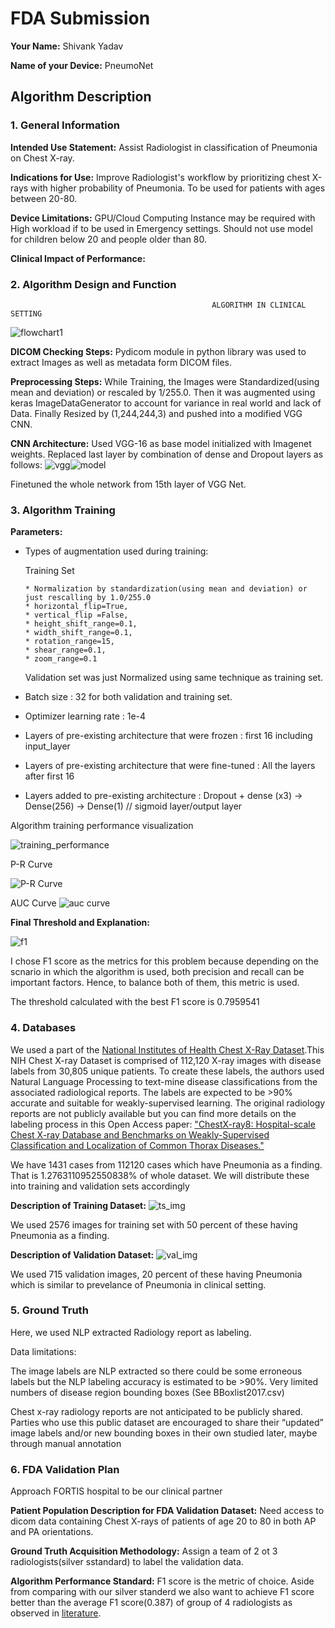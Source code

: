 # FDA  Submission

**Your Name:** Shivank Yadav

**Name of your Device:** PneumoNet

## Algorithm Description 

### 1. General Information

**Intended Use Statement:** Assist Radiologist in classification of Pneumonia on Chest X-ray.

**Indications for Use:** Improve Radiologist's workflow by prioritizing chest X-rays with higher probability of Pneumonia. To be used for patients with ages between 20-80.

**Device Limitations:** GPU/Cloud Computing Instance may be required with High workload if to be used in Emergency settings. Should not use model for children below 20 and people older than 80.

**Clinical Impact of Performance:**

### 2. Algorithm Design and Function
                                                 ALGORITHM IN CLINICAL SETTING
![flowchart1](https://github.com/ShivankYadav/PneumoniaDetectionOnChestXray/blob/master/AIHCND_C2_Starter/flowchart.png)


**DICOM Checking Steps:** Pydicom module in python library was used to extract Images as well as metadata form DICOM files. 

**Preprocessing Steps:** While Training, the Images were Standardized(using mean and deviation) or rescaled by 1/255.0. Then it was augmented using keras ImageDataGenerator to account for variance in real world and lack of Data. Finally Resized by (1,244,244,3) and pushed into a modified VGG CNN.

**CNN Architecture:**
Used VGG-16 as base model initialized with Imagenet weights. Replaced last layer by combination of dense and Dropout layers as follows:
![vgg](https://github.com/ShivankYadav/PneumoniaDetectionOnChestXray/blob/master/AIHCND_C2_Starter/vgg.png)![model](https://github.com/ShivankYadav/PneumoniaDetectionOnChestXray/blob/master/AIHCND_C2_Starter/model.png)

Finetuned the whole network from 15th layer of VGG Net.

### 3. Algorithm Training

**Parameters:**
* Types of augmentation used during training:

    Training Set
    
      * Normalization by standardization(using mean and deviation) or just rescalling by 1.0/255.0
      * horizontal_flip=True,
      * vertical_flip =False,
      * height_shift_range=0.1,
      * width_shift_range=0.1,
      * rotation_range=15,
      * shear_range=0.1,
      * zoom_range=0.1 
         
     Validation set was just Normalized using same technique as training set.
         
        
* Batch size : 32 for both validation and training set.
* Optimizer learning rate : 1e-4
* Layers of pre-existing architecture that were frozen : first 16 including input_layer
* Layers of pre-existing architecture that were fine-tuned : All the layers after first 16
* Layers added to pre-existing architecture : 
                                              Dropout + dense (x3) ->
                                              Dense(256) ->
                                              Dense(1) // sigmoid layer/output layer



Algorithm training performance visualization

![training_performance](https://github.com/ShivankYadav/PneumoniaDetectionOnChestXray/blob/master/AIHCND_C2_Starter/training_performance.png)



P-R Curve

![P-R Curve](https://github.com/ShivankYadav/PneumoniaDetectionOnChestXray/blob/master/AIHCND_C2_Starter/prc.png)


AUC Curve
![auc curve](https://github.com/ShivankYadav/PneumoniaDetectionOnChestXray/blob/master/AIHCND_C2_Starter/auc.png)



**Final Threshold and Explanation:**

![f1](https://github.com/ShivankYadav/PneumoniaDetectionOnChestXray/blob/master/AIHCND_C2_Starter/f1.png)

I chose F1 score as the metrics for this problem because depending on the scnario in which the algorithm  is used, both precision and recall can be important factors. Hence,  to balance both of them, this metric is used.

The threshold calculated with the best F1 score is 0.7959541

### 4. Databases
We used a part of the [National Institutes of Health Chest X-Ray Dataset](https://www.kaggle.com/nih-chest-xrays/data).This NIH Chest X-ray Dataset is comprised of 112,120 X-ray images with disease labels from 30,805 unique patients. To create these labels, the authors used Natural Language Processing to text-mine disease classifications from the associated radiological reports. The labels are expected to be >90% accurate and suitable for weakly-supervised learning. The original radiology reports are not publicly available but you can find more details on the labeling process in this Open Access paper: ["ChestX-ray8: Hospital-scale Chest X-ray Database and Benchmarks on Weakly-Supervised Classification and Localization of Common Thorax Diseases."](https://www.nih.gov/news-events/news-releases/nih-clinical-center-provides-one-largest-publicly-available-chest-x-ray-datasets-scientific-community)

We have 1431 cases from 112120 cases which have Pneumonia as a finding. That is 1.2763110952550838% of whole dataset. We will distribute these into training and validation sets accordingly

**Description of Training Dataset:** 
![ts_img](https://github.com/ShivankYadav/PneumoniaDetectionOnChestXray/blob/master/AIHCND_C2_Starter/trainingds.png)

We used 2576 images for training set with 50 percent of these having Pneumonia as a finding. 

**Description of Validation Dataset:** 
![val_img](https://github.com/ShivankYadav/PneumoniaDetectionOnChestXray/blob/master/AIHCND_C2_Starter/validds.png)

We used 715 validation images, 20 percent of these having Pneumonia which is similar to prevelance of Pneumonia in clinical setting.

### 5. Ground Truth
Here, we used NLP extracted Radiology report as labeling.

Data limitations:

The image labels are NLP extracted so there could be some erroneous labels but the NLP labeling accuracy is estimated to be >90%.
Very limited numbers of disease region bounding boxes (See BBoxlist2017.csv)

Chest x-ray radiology reports are not anticipated to be publicly shared. Parties who use this public dataset are encouraged to share their “updated” image labels and/or new bounding boxes in their own studied later, maybe through manual annotation


### 6. FDA Validation Plan
Approach FORTIS hospital to be our clinical partner

**Patient Population Description for FDA Validation Dataset:**
Need access to dicom data containing Chest X-rays of patients of age 20 to 80 in both AP and PA orientations.

**Ground Truth Acquisition Methodology:**
Assign a team of 2 ot 3 radiologists(silver sstandard) to label the validation data. 

**Algorithm Performance Standard:**
F1 score is the metric of choice. Aside from comparing with our silver standerd we also want 
to achieve F1 score better than the average F1 score(0.387) of group of 4 radiologists as observed in [literature](https://arxiv.org/pdf/1711.05225.pdf).

